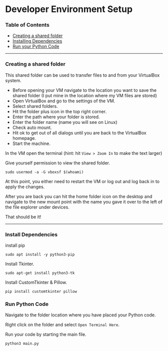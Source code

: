 # Developer Environment Setup

### Table of Contents
- [Creating a shared folder](https://github.com/andrewamidei/photon-team-io/blob/main/dev-environment-setup.md#creating-a-shared-folder)
- [Installing Dependencies](https://github.com/andrewamidei/photon-team-io/blob/main/dev-environment-setup.md#install-Dependencies)
- [Run your Python Code](https://github.com/andrewamidei/photon-team-io/blob/main/dev-environment-setup.md#run-python-code)

---

### Creating a shared folder
This shared folder can be used to transfer files to and from your VirtualBox system.

- Before opening your VM navigate to the location you want to save the shared folder (I put mine in the location where my VM files are stored) 
- Open VirtualBox and go to the settings of the VM.
- Select shared folders.
- Hit the folder plus icon in the top right corner.
- Enter the path where your folder is stored.
- Enter the folder name (name you will see on Linux)
- Check auto mount.
- Hit ok to get out of all dialogs until you are back to the VirtualBox homepage.
- Start the machine.

In the VM open the terminal (hint: hit `View > Zoom In` to make the text larger)

Give yourself permission to view the shared folder.
```
sudo usermod -a -G vboxsf $(whoami)
```

At this point, you either need to restart the VM or log out and log back in to apply the changes.

After you are back you can hit the home folder icon on the desktop and navigate to the new mount point with the name you gave it over to the left of the file explorer under devices.

That should be it!

---

### Install Dependencies

install pip
```
sudo apt install -y python3-pip
```

Install Tkinter.
```
sudo apt-get install python3-tk
```

Install CustomTkinter & Pillow.
```
pip install customtkinter pillow
```

### Run Python Code

Navigate to the folder location where you have placed your Python code. 

Right click on the folder and select `Open Terminal Here`.

Run your code by starting the main file.
```
python3 main.py
```
